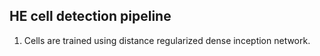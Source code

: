## HE cell detection pipeline

1. Cells are trained using distance regularized dense inception network.


